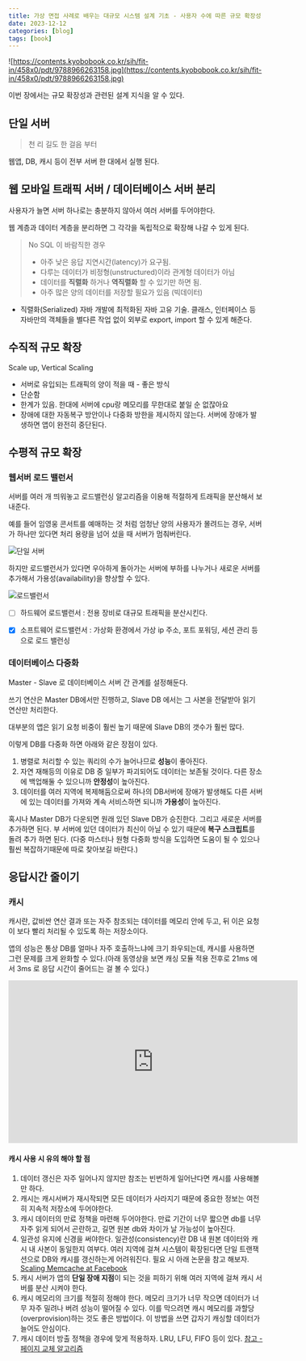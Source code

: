 ```yaml
---
title: 가상 면접 사례로 배우는 대규모 시스템 설계 기초 - 사용자 수에 따른 규모 확장성
date: 2023-12-12
categories: [blog]
tags: [book]
---
```



![https://contents.kyobobook.co.kr/sih/fit-in/458x0/pdt/9788966263158.jpg](https://contents.kyobobook.co.kr/sih/fit-in/458x0/pdt/9788966263158.jpg)

이번 장에서는 규모 확장성과 관련된 설계 지식을 알 수 있다.

## 단일 서버 

> 천 리 길도 한 걸음 부터

웹앱, DB, 캐시 등이 전부 서버 한 대에서 실행 된다.

## 웹 모바일 트래픽 서버 / 데이터베이스 서버 분리

사용자가 늘면 서버 하나로는 충분하지 않아서 여러 서버를 두어야한다.

웹 계층과 데이터 계층을 분리하면 그 각각을 독립적으로 확장해 나갈 수 있게 된다.

> No SQL 이 바람직한 경우
>
> - 아주 낮은 응답 지연시간(latency)가 요구됨.
> - 다루는 데이터가 비정형(unstructured)이라 관계형 데이터가 아님
> - 데이터를 **직렬화** 하거나 **역직렬화** 할 수 있기만 하면 됨.
> - 아주 많은 양의 데이터를 저장할 필요가 있음 (빅데이터)

- 직렬화(Serialized)
자바 개발에 최적화된 자바 고유 기술. 클래스, 인터페이스 등 자바만의 객체들을 별다른 작업 없이 외부로 export, import 할 수 있게 해준다.

## 수직적 규모 확장

Scale up, Vertical Scaling 
- 서버로 유입되는 트래픽의 양이 적을 때 - 좋은 방식
- 단순함 
- 한계가 있음. 한대에 서버에 cpu랑 메모리를 무한대로 붙일 순 없잖아요 
- 장애에 대한 자동복구 방안이나 다중화 방한을 제시하지 않는다. 서버에 장애가 발생하면 앱이 완전히 중단된다.

## 수평적 규모 확장

### 웹서버 로드 밸런서 

서버를 여러 개 띄워놓고 로드밸런싱 알고리즘을 이용해 적절하게 트래픽을 분산해서 보내준다.

예를 들어 임영웅 콘서트를 예매하는 것 처럼 엄청난 양의 사용자가 몰려드는 경우, 서버가 하나만 있다면 처리 용량을 넘어 섰을 때 서버가 멈춰버린다.

   <div style="width: 80%;">
      <img src="https://yubinshin.s3.ap-northeast-2.amazonaws.com/2023-12-12-system-design-interview-01/mono.png" alt="단일 서버">
   </div>

하지만 로드밸런서가 있다면 우아하게 돌아가는 서버에 부하를 나누거나 새로운 서버를 추가해서 가용성(availability)을 향상할 수 있다. 

   <div style="width: 80%;">
      <img src="https://yubinshin.s3.ap-northeast-2.amazonaws.com/2023-12-12-system-design-interview-01/loadbalance.gif" alt="로드밸런서">
   </div>

- [ ] 하드웨어 로드밸런서 : 전용 장비로 대규모 트래픽을 분산시킨다.
  
- [x] 소프트웨어 로드밸런서 : 가상화 환경에서 가상 ip 주소, 포트 포워딩, 세션 관리 등으로 로드 밸런싱


### 데이터베이스 다중화

Master - Slave 로 데이터베이스 서버 간 관계를 설정해둔다.

쓰기 연산은 Master DB에서만 진행하고, Slave DB 에서는 그 사본을 전달받아 읽기 연산만 처리한다.

대부분의 앱은 읽기 요청 비중이 훨씬 높기 때문에 Slave DB의 갯수가 훨씬 많다.

이렇게 DB를 다중화 하면 아래와 같은 장점이 있다.

1. 병렬로 처리할 수 있는 쿼리의 수가 늘어나므로 **성능**이 좋아진다.
2. 자연 재해등의 이유로 DB 중 일부가 파괴되어도 데이터는 보존될 것이다. 다른 장소에 백업해둘 수 있으니까 **안정성**이 높아진다.
3. 데이터를 여러 지역에 복제해둠으로써 하나의 DB서버에 장애가 발생해도 다른 서버에 있는 데이터를 가져와 계속 서비스하면 되니까 **가용성**이 높아진다.

혹시나 Master DB가 다운되면 원래 있던 Slave DB가 승진한다. 그리고 새로운 서버를 추가하면 된다. 부 서버에 있던 데이터가 최신이 아닐 수 있기 때문에 **복구 스크립트**를 돌려 추가 하면 된다. (다중 마스터나 원형 다중화 방식을 도입하면 도움이 될 수 있으나 훨씬 복잡하기때문에 따로 찾아보길 바란다.)

## 응답시간 줄이기 

###  캐시

캐시란, 값비싼 연산 결과 또는 자주 참조되는 데이터를 메모리 안에 두고, 뒤 이은 요청이 보다 빨리 처리될 수 있도록 하는 저장소이다. 

앱의 성능은 통상 DB를 얼마나 자주 호출하느냐에 크기 좌우되는데, 캐시를 사용하면 그런 문제를 크게 완화할 수 있다.(아래 동영상을 보면 캐싱 모듈 적용 전후로 21ms 에서 3ms 로 응답 시간이 줄어드는 걸 볼 수 있다.)

<iframe width="573" height="322" src="https://www.youtube.com/embed/KXnkhWRCj40;" title="Nest.js Caching Tutorial in 15 Minutes (Redis + Unit Testing)" frameborder="0" allow="accelerometer; autoplay; clipboard-write; encrypted-media; gyroscope; picture-in-picture; web-share" allowfullscreen></iframe>


#### 캐시 사용 시 유의 해야 할 점

1. 데이터 갱신은 자주 일어나지 않지만 참조는 빈번하게 일어난다면 캐시를 사용해볼만 하다.
2. 캐시는 캐시서버가 재시작되면 모든 데이터가 사라지기 때문에 중요한 정보는 여전히 지속적 저장소에 두어야한다.
3. 캐시 데이터의 만료 정책을 마련해 두어야한다. 만료 기간이 너무 짧으면 db를 너무 자주 읽게 되어서 곤란하고, 길면 원본 db와 차이가 날 가능성이 높아진다.
4. 일관성 유지에 신경을 써야한다. 일관성(consistency)란 DB 내 원본 데이터와 캐시 내 사본이 동일한지 여부다. 여러 지역에 걸쳐 시스템이 확장된다면 단일 트랜잭션으로 DB와 캐시를 갱신하는게 어려워진다. 필요 시 아래 논문을 참고 해보자.
[Scaling Memcache at Facebook
](https://research.facebook.com/publications/scaling-memcache-at-facebook/)
5. 캐시 서버가 앱의 **단일 장애 지점**이 되는 것을 피하기 위해 여러 지역에 걸쳐 캐시 서버를 분산 시켜야 한다.
6. 캐시 메모리의 크기를 적절히 정해야 한다. 메모리 크기가 너무 작으면 데이터가 너무 자주 밀려나 버려 성능이 떨어질 수 있다. 이를 막으려면 캐시 메모리를 과할당(overprovision)하는 것도 좋은 방법이다. 이 방법을 쓰면 갑자기 캐싱할 데이터가 늘어도 안심이다.
7. 캐시 데이터 방출 정책을 경우에 맞게 적용하자. LRU, LFU, FIFO 등이 있다. [참고 - 페이지 교체 알고리즘](https://ko.wikipedia.org/wiki/%ED%8E%98%EC%9D%B4%EC%A7%80_%EA%B5%90%EC%B2%B4_%EC%95%8C%EA%B3%A0%EB%A6%AC%EC%A6%98)
